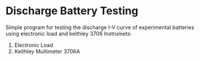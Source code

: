 # Discharge Battery Testing

Simple program for testing the discharge I-V curve of experimental batteries using electronic load and keithley 3706
Instrumets:
  1. Electronic Load
  3. Keithley Multimeter 3706A
